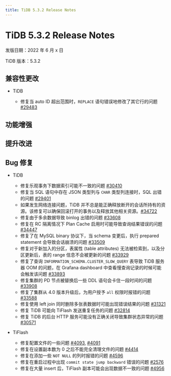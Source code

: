 ```yaml
---
title: TiDB 5.3.2 Release Notes
---
```


# TiDB 5.3.2 Release Notes

发版日期：2022 年 6 月 x 日

TiDB 版本：5.3.2

## 兼容性更改

+ TiDB

    - 修复当 auto ID 超出范围时，`REPLACE` 语句错误地修改了其它行的问题 [#29483](https://github.com/pingcap/tidb/issues/29483)

## 功能增强

## 提升改进

## Bug 修复

+ TiDB

    - 修复乐观事务下数据索引可能不一致的问题 [#30410](https://github.com/pingcap/tidb/issues/30410)
    - 修复当 SQL 语句中存在 JSON 类型列与 `CHAR` 类型列连接时，SQL 出错的问题 [#29401](https://github.com/pingcap/tidb/issues/29401)
    - 如果发生网络连接问题，TiDB 并不总是能正确释放断开的会话所持有的资源。该修复可以确保回滚打开的事务以及释放其他相关资源。[#34722](https://github.com/pingcap/tidb/issues/34722)
    - 修复由于多余数据导致 binlog 出错的问题 [#33608](https://github.com/pingcap/tidb/issues/33608)
    - 修复在 RC 隔离情况下 Plan Cache 启用时可能导致查询结果错误的问题 [#34447](https://github.com/pingcap/tidb/issues/34447)
    - 修复了在 MySQL binary 协议下，当 schema 变更后，执行 prepared statement 会导致会话崩溃的问题 [#33509](https://github.com/pingcap/tidb/issues/33509)
    - 修复对于新加入的分区，表属性 (table attributes) 无法被检索到，以及分区更新后，表的 range 信息不会被更新的问题 [#33929](https://github.com/pingcap/tidb/issues/33929)
    - 修复了查询 `INFORMATION_SCHEMA.CLUSTER_SLOW_QUERY` 表导致 TiDB 服务器 OOM 的问题，在 Grafana dashboard 中查看慢查询记录的时候可能会触发该问题 [#33893](https://github.com/pingcap/tidb/issues/33893)
    - 修复集群的 PD 节点被替换后一些 DDL 语句会卡住一段时间的问题 [#33908](https://github.com/pingcap/tidb/issues/33908)
    - 修复了集群从 4.0 版本升级后，为用户授予 `all` 权限时报错的问题 [#33588](https://github.com/pingcap/tidb/issues/33588)
    - 修复使用 left join 同时删除多张表数据时可能出现错误结果的问题 [#31321](https://github.com/pingcap/tidb/issues/31321)
    - 修复 TiDB 可能向 TiFlash 发送重复任务的问题 [#32814](https://github.com/pingcap/tidb/issues/32814)
    - 修复 TiDB 的后台 HTTP 服务可能没有正确关闭导致集群状态异常的问题 [#30571](https://github.com/pingcap/tidb/issues/30571)

+ TiFlash

    - 修复配置文件的一些问题 [#4093](https://github.com/pingcap/tiflash/issues/4093), [#4091](https://github.com/pingcap/tiflash/issues/4091)
    - 修复在设置副本数为 0 之后不能完全清理文件的问题 [#4414](https://github.com/pingcap/tiflash/issues/4414)
    - 修复在添加一些 `NOT NULL` 的列时报错的问题 [#4596](https://github.com/pingcap/tiflash/issues/4596)
    - 修复在重启过程中出现 `commit state jump backward` 错误的问题 [#2576](https://github.com/pingcap/tiflash/issues/2576)
    - 修复在大量 insert 后，TiFlash 副本可能会出现数据不一致的问题 [#4956](https://github.com/pingcap/tiflash/issues/4956)


